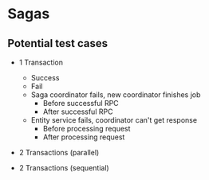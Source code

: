 # Sagas

## Potential test cases

- 1 Transaction
    - Success
    - Fail
    - Saga coordinator fails, new coordinator finishes job
        - Before successful RPC
        - After successful RPC
    - Entity service fails, coordinator can't get response
        - Before processing request
        - After processing request

- 2 Transactions (parallel)

- 2 Transactions (sequential)